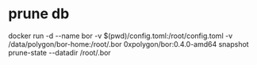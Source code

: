 # prune db
docker run -d --name bor -v $(pwd)/config.toml:/root/config.toml -v /data/polygon/bor-home:/root/.bor 0xpolygon/bor:0.4.0-amd64 snapshot prune-state --datadir /root/.bor

